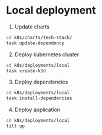 # Local deployment

1. Update charts

```bash
cd k8s/charts/tech-stack/
task update-dependency
```

2. Deploy kubernetes cluster

```bash
cd k8s/deployments/local
task create-k3d
```

3. Deploy dependencies

```bash
cd k8s/deployments/local
task install-dependencies
```

4. Deploy application

```bash
cd k8s/deployments/local
tilt up
```
